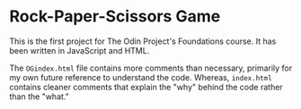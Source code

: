 # Rock-Paper-Scissors Game

This is the first project for The Odin Project's Foundations course. It has been written in JavaScript and HTML.

The `OGindex.html` file contains more comments than necessary, primarily for my own future reference to understand the code. Whereas, `index.html` contains cleaner comments that explain the "why" behind the code rather than the "what."
